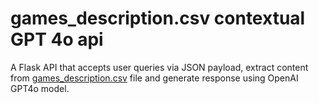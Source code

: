 # games_description.csv contextual GPT 4o api
A Flask API that accepts user queries via JSON payload, extract content from [games_description.csv](games_description.csv) file and generate response using OpenAI GPT4o model.

